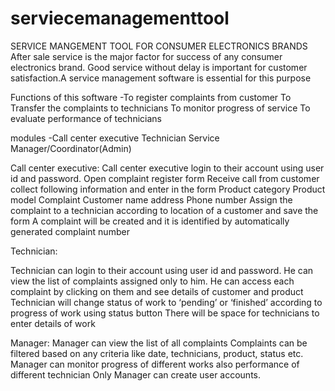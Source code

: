 # serviecemanagementtool

SERVICE MANGEMENT TOOL FOR CONSUMER ELECTRONICS BRANDS
After sale service is the major factor for success of any consumer electronics brand.
Good service without delay is important for customer satisfaction.A service management software is essential for this purpose


Functions of this software
-To register complaints from customer
To Transfer the complaints to technicians
To monitor progress of service
To evaluate performance of technicians


modules
-Call center executive
Technician
Service Manager/Coordinator(Admin)

Call center executive:
Call center executive login to their account using user id and password.
Open complaint register form
Receive call from customer collect following information and enter in the form
Product category
Product model
Complaint
Customer name
address
Phone number
Assign the complaint to a technician according to location of a customer and save the form
A complaint will be created and it is identified by automatically generated complaint number


Technician:

Technician can login to their account using user id and password.
He can view the list of complaints assigned only to him.
He can access each complaint by clicking on them and see details of customer and product
Technician will change status of work to ‘pending’ or ‘finished’ according to progress of work using status button
There will be space for technicians to enter details of work

Manager:
Manager can view the list of all complaints
Complaints can be filtered based on any criteria like date, technicians, product, status etc.
Manager can monitor progress of different works also performance of different technician
Only Manager can create user accounts.
